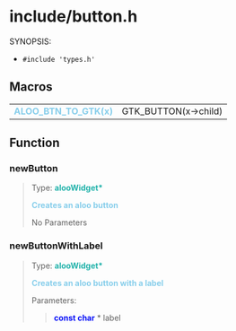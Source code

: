 # include/button.h

SYNOPSIS:

-   `#include 'types.h'`

## Macros

|                                  |                      |
| -------------------------------- | -------------------- |
| <mark> ALOO_BTN_TO_GTK(x)</mark> | GTK_BUTTON(x->child) |

## Function

### newButton

> Type: <key>alooWidget\*</key>
>
> <mark>Creates an aloo button</mark>
>
> No Parameters

### newButtonWithLabel

> Type: <key>alooWidget\*</key>
>
> <mark>Creates an aloo button with a label</mark>
>
> Parameters:
>
> > <res>const char</res> \* label

<style>
	mark {
		background: transparent;
		font-weight: bold;
		color: skyblue;
	}
    key{
		font-weight: bold;
        color: lightseagreen;
    }
    res {
        font-weight: bold;
        color: #070ff7;
    }
</style>
